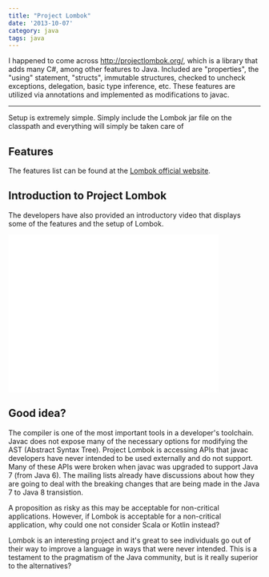 ```yaml
---
title: "Project Lombok"
date: '2013-10-07'
category: java
tags: java
---
```


I happened to come across http://projectlombok.org/, which is a library that adds many C#, among other features to Java. Included are "properties", the "using" statement, "structs", immutable structures, checked to uncheck exceptions, delegation, basic type inference, etc. These features are utilized via annotations and implemented as modifications to javac.

---

Setup is extremely simple. Simply include the Lombok jar file on the classpath and everything will simply be taken care of

## Features

The features list can be found at the [Lombok official website](http://projectlombok.org/features/index.html).

## Introduction to Project Lombok

The developers have also provided an introductory video that displays some of the features and the setup of Lombok.

<iframe width="420" height="315" src="//www.youtube.com/embed/y6zMyM-YTgg" frameborder="0" allowfullscreen=""></iframe>

## Good idea?

The compiler is one of the most important tools in a developer's toolchain. Javac does not expose many of the necessary options for modifying the AST (Abstract Syntax Tree). Project Lombok is accessing APIs that javac developers have never intended to be used externally and do not support. Many of these APIs were broken when javac was upgraded to support Java 7 (from Java 6). The mailing lists already have discussions about how they are going to deal with the breaking changes that are being made in the Java 7 to Java 8 transistion.

A proposition as risky as this may be acceptable for non-critical applications. However, if Lombok is acceptable for a non-critical application, why could one not consider Scala or Kotlin instead?

Lombok is an interesting project and it's great to see individuals go out of their way to improve a language in ways that were never intended. This is a testament to the pragmatism of the Java community, but is it really superior to the alternatives?

